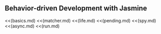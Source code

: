 ## Behavior-driven Development with Jasmine

<<(basics.md)
<<(matcher.md)
<<(life.md)
<<(pending.md)
<<(spy.md)
<<(async.md)
<<(run.md)
